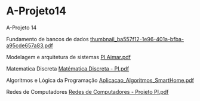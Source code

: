 # A-Projeto14
A-Projeto 14

Fundamento de bancos de dados
[thumbnail_ba557f12-1e96-401a-bfba-a95cde657a83.pdf](https://github.com/user-attachments/files/19857979/thumbnail_ba557f12-1e96-401a-bfba-a95cde657a83.pdf)

Modelagem e arquitetura de sistemas
[PI Aimar.pdf](https://github.com/user-attachments/files/19858046/PI.Aimar.pdf)

Matematica Discreta
[Matématica Discreta - PI.pdf](https://github.com/user-attachments/files/19858062/Matematica.Discreta.-.PI.pdf)

Algoritmos e Lógica da Programação
[Aplicacao_Algoritmos_SmartHome.pdf](https://github.com/user-attachments/files/19858084/Aplicacao_Algoritmos_SmartHome.pdf)

Redes de Computadores
[Redes de Computadores - Projeto PI.pdf](https://github.com/user-attachments/files/19858096/Redes.de.Computadores.-.Projeto.PI.pdf)
